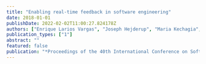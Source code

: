 ```yaml
---
title: "Enabling real-time feedback in software engineering"
date: 2018-01-01
publishDate: 2022-02-02T11:00:27.824178Z
authors: ["Enrique Larios Vargas", "Joseph Hejderup", "Maria Kechagia", "Magiel Bruntink", "Georgios Gousios"]
publication_types: ["1"]
abstract: ""
featured: false
publication: "*Proceedings of the 40th International Conference on Software Engineering: New Ideas and Emerging Results*"
---
```


